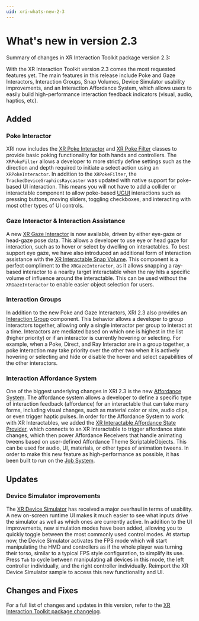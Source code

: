 ```yaml
---
uid: xri-whats-new-2-3
---
```

# What's new in version 2.3

Summary of changes in XR Interaction Toolkit package version 2.3:

With the XR Interaction Toolkit version 2.3 comes the most requested features yet. The main features in this release include Poke and Gaze Interactors, Interaction Groups, Snap Volumes, Device Simulator usability improvements, and an Interaction Affordance System, which allows users to easily build high-performance interaction feedback indicators (visual, audio, haptics, etc).

## Added

### Poke Interactor

XRI now includes the [XR Poke Interactor](xr-poke-interactor.md) and [XR Poke Filter](xr-poke-filter.md) classes to provide basic poking functionality for both hands and controllers. The `XRPokeFilter` allows a developer to more strictly define settings such as the direction and depth required to initiate a select action using an `XRPokeInteractor`. In addition to the `XRPokeFilter`, the `TrackedDeviceGraphicsRaycaster` was updated with native support for poke-based UI interaction. This means you will not have to add a collider or interactable component to allow poke-based [UGUI](https://docs.unity3d.com/Manual/com.unity.ugui.html) interactions such as pressing buttons, moving sliders, toggling checkboxes, and interacting with most other types of UI controls.

### Gaze Interactor & Interaction Assistance

A new [XR Gaze Interactor](xr-gaze-interactor.md) is now available, driven by either eye-gaze or head-gaze pose data. This allows a developer to use eye or head gaze for interaction, such as to hover or select by dwelling on interactables. To best support eye gaze, we have also introduced an additional form of interaction assistance with the [XR Interactable Snap Volume](xr-interactable-snap-volume.md). This component is a perfect compliment to the `XRGazeInteractor`, as it allows snapping a ray-based interactor to a nearby target interactable when the ray hits a specific volume of influence around the interactable. This can be used without the `XRGazeInteractor` to enable easier object selection for users.

### Interaction Groups

In addition to the new Poke and Gaze Interactors, XRI 2.3 also provides an [Interaction Group](xr-interaction-group.md) component. This behavior allows a developer to group interactors together, allowing only a single interactor per group to interact at a time. Interactors are mediated based on which one is highest in the list (higher priority) or if an interactor is currently hovering or selecting. For example, when a Poke, Direct, and Ray Interactor are in a group together, a poke interaction may take priority over the other two when it is actively hovering or selecting and hide or disable the hover and select capabilities of the other interactors.

### Interaction Affordance System

One of the biggest underlying changes in XRI 2.3 is the new [Affordance System](affordance-system.md). The affordance system allows a developer to define a specific type of interaction feedback (affordance) for an interactable that can take many forms, including visual changes, such as material color or size, audio clips, or even trigger haptic pulses. In order for the Affordance System to work with XR Interactables, we added the [XR Interactable Affordance State Provider](xr-interactable-affordance-state-provider.md), which connects to an XR Interactable to trigger affordance state changes, which then power Affordance Receivers that handle animating tweens based on user-defined Affordance Theme ScriptableObjects. This can be used for audio, UI, materials, or other types of animation tweens. In order to make this new feature as high-performance as possible, it has been built to run on the [Job System](https://docs.unity3d.com/Manual/JobSystem.html).

## Updates

### Device Simulator improvements

The [XR Device Simulator](xr-device-simulator-overview.md) has received a major overhaul in terms of usability. A new on-screen runtime UI makes it much easier to see what inputs drive the simulator as well as which ones are currently active. In addition to the UI improvements, new simulation modes have been added, allowing you to quickly toggle between the most commonly used control modes. At startup now, the Device Simulator activates the FPS mode which will start manipulating the HMD and controllers as if the whole player was turning their torso, similar to a typical FPS style configuration, to simplify its use. Press `Tab` to cycle between manipulating all devices in this mode, the left controller individually, and the right controller individually. Reimport the XR Device Simulator sample to access this new functionality and UI.

## Changes and Fixes

For a full list of changes and updates in this version, refer to the [XR Interaction Toolkit package changelog](xref:xri-changelog).